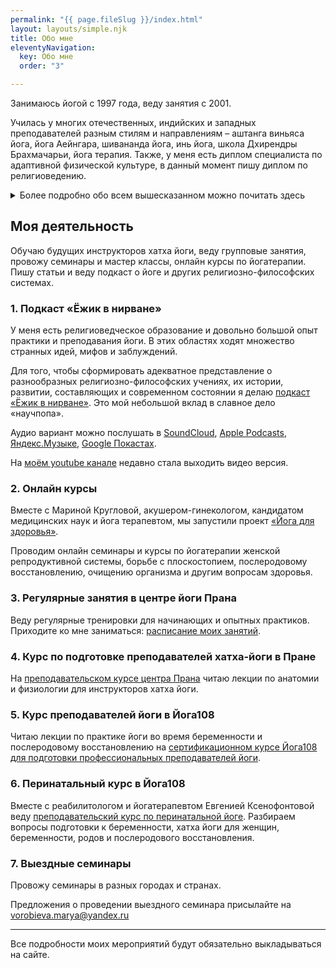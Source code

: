 ```yaml
---
permalink: "{{ page.fileSlug }}/index.html"
layout: layouts/simple.njk
title: Обо мне
eleventyNavigation:
  key: Обо мне
  order: "3"

---
```


Занимаюсь йогой с 1997 года, веду занятия с 2001.

Училась у многих отечественных, индийских и западных преподавателей разным стилям и направлениям – аштанга виньяса йога, йога Аейнгара, шивананда йога, инь йога, школа Дхирендры Брахмачарьи, йога терапия. Также, у меня есть диплом специалиста по адаптивной физической культуре, в данный момент пишу диплом по религиоведению.

<details><summary>Более подробно обо всем вышесказанном можно почитать здесь</summary>
В жизни не бывает ненужных, бесполезных знаний. Иногда, какое-то увлечение приводит к совершенно неожиданным последствиям. Я с детства увлекалась живописью, хотя таланта к рисованию у меня нет и желания стать художником не было никогда. Другое дело — смотреть картины и читать об искусстве.

В старших классах школы мне попалась прекрасная книга Н.С. Николаевой «Декоративное искусство Японии», которую перечитала раз десять. Между чашками для чайных церемоний, искусством гравюры и росписи ширм промелькнуло слово Индия.

Буквально на следующий день дома нашла несколько томов Махабхараты, прочтение которых окончательно свернуло мою голову в совершенно определенную сторону — на полуостров Индостан. Поскольку параллельно, в силу некоторых проблем со здоровьем, я была озабочена поиском системы для укрепления чахлого организма, альтернатив йоге не осталось.

Хатха йогой начала заниматься на первом курсе института. Вольная жизнь студентки дневного отделения позволила к моменту получения диплома  окончательно определиться с дальнейшей жизнью – по полученной специальности (юрист, налоговое право) я не работала никогда.

Несколько лет посвятила йоге Айенгара, прекрасная база для новичка. Через некоторое время захотелось чего-то более сложного и динамичного, после недолгих поисков, в то время выбор был не большой, попала на занятия к Светлане Светлаковой, она преподавала по системе Андрея Сидерского и Кали Рэй.

Это был дивный новый мир, в который нырнула уже полностью. Поездки на семинары к Андрею Сидерскому, Андрею Лаппе, Анатолию Зенченко и другим известным в то время преподавателям дали огромное вдохновение заниматься дальше и больше. В 2001 году начала вести занятия.

С того времени много у кого успела поучиться. Уверена, что перечисление фамилий и регалий не самое интересное чтение. Но, хочется отметить стили и преподавателей, оказавших на мою практику и преподавание самое существенное влияние:

1. Доктор Мунусами Мадаван (Шивананда йога) — пример настоящего йогина не только в зале, но и в жизни. Мой учитель пранаямы, шаткарм, йогатерапии и, конечно же, «запредельных» асан.
2. Школа Дхирендры Брахмачарьи, к сожалению, не очень популярна на западе. Между тем, это самобытная, интересная и глубокая система, дающая целостный подход. Обучалась у Бал Мукунд Сингха, ученика основателя метода.
3. Аштанга йога. Начала заниматься этим мощным, динамичным стилем в 2005 году у Шри Паттабхи Джойса, в 2010 получила авторизацию, право на преподавание, у его внука Шарата Рангасвами.
4. В 2008 году закончила курс по йогатерапии и лечебной физкультуре у Сергея Агапкина и Артема Фролова. Теперь, у каждого из них своя прекрасная система. Продолжаю учиться у обоих и сейчас, что и вам советую.
5. Преподавательский курс «Анатомия йоги, Инь йога» Поля Грилли дал многое в понимании биомеханики движений в асанах и виньясах, а четкая структура и очень «плотное» изложение материала послужили примером, когда я сама стала обучать будущих инструкторов йоги.

Закончила религиоведческий факультет <a href="https://sfi.ru/" rel="nofollow">СФИ</a> (Свято-Филаретовский Православный Христианский Университет), здесь я получила возможность учиться у прекрасных специалистов по христианству, индологии, исламу, иудаизму, буддизму, истории и феноменологии религий. Активно рекомендую тем, кто интересуется вопросами религиозной философии именно как научной дисциплиной.
</details>

## Моя деятельность

Обучаю будущих инструкторов хатха йоги, веду групповые занятия, провожу семинары и мастер классы, онлайн курсы по йогатерапии. Пишу статьи и веду подкаст о йоге и других религиозно-философских системах.

### 1. Подкаст «Ёжик в нирване»
У меня есть религиоведческое образование и довольно большой опыт практики и преподавания йоги. В этих областях  ходят множество странных идей, мифов и заблуждений.

Для того, чтобы сформировать адекватное представление о разнообразных религиозно-философских учениях, их истории, развитии, составляющих и современном состоянии я делаю <a href="/podcast/">подкаст «Ёжик в нирване»</a>. Это мой небольшой вклад в славное дело «научпопа».

Аудио вариант можно послушать в <a href="https://soundcloud.com/hedgehoginnirvana" rel="nofollow">SoundCloud</a>, <a href="https://podcasts.apple.com/ru/podcast/%D0%B5%D0%B6%D0%B8%D0%BA-%D0%B2-%D0%BD%D0%B8%D1%80%D0%B2%D0%B0%D0%BD%D0%B5/id1443097375" rel="nofollow">Apple Podcasts</a>, <a href="https://music.yandex.ru/album/6965485" rel="nofollow">Яндекс.Музыке</a>, <a href="https://podcasts.google.com/feed/aHR0cDovL2ZlZWRzLnNvdW5kY2xvdWQuY29tL3VzZXJzL3NvdW5kY2xvdWQ6dXNlcnM6NTM2ODI3OTUwL3NvdW5kcy5yc3M?sa=X&ved=2ahUKEwjkw8rksrzuAhUD44UKHdFxBRoQ9sEGegQIARAC" rel="nofollow">Google Покастах</a>.

На <a href="https://www.youtube.com/channel/UCDO1zjq34CrgHe2wCNwwMmg" rel="nofollow">моём youtube канале</a> недавно стала выходить видео версия.

### 2. Онлайн курсы
Вместе с Мариной Кругловой, акушером-гинекологом, кандидатом медицинских наук и йога терапевтом, мы запустили проект <a href="https://yoga-for-health.ru/">«Йога для здоровья»</a>.

Проводим онлайн семинары и курсы по йогатерапии женской репродуктивной системы, борьбе с плоскостопием, послеродовому восстановлению, очищению организма и другим вопросам здоровья.

### 3. Регулярные занятия в центре йоги Прана
Веду регулярные тренировки для начинающих и опытных практиков. Приходите ко мне заниматься: <a href="http://pranayoga.ru/master/vorobeva" rel="nofollow">расписание моих занятий</a>.

### 4. Курс по подготовке преподавателей хатха-йоги в Пране
На <a href="https://yogateach.ru/" rel="nofollow">преподавательском курсе центра Прана</a> читаю лекции по анатомии и физиологии для инструкторов хатха йоги.

### 5. Курс преподавателей йоги в Йога108
Читаю лекции по практике йоги во время беременности и послеродовому восстановлению на <a href="http://www.yoga108.com/teachers-training/" rel="nofollow">cертификационном курсе Йога108 для подготовки профессиональных преподавателей йоги</a>.

### 6. Перинатальный курс в Йога108
Вместе с реабилитологом и йогатерапевтом Евгенией Ксенофонтовой веду <a href="http://www.yoga108.com/mama-yoga108/" rel="nofollow">преподавательский курс по перинатальной йоге</a>. Разбираем вопросы подготовки к беременности, хатха йоги для женщин, беременности, родов и послеродового восстановления.

### 7. Выездные семинары
Провожу семинары в разных городах и странах.

Предложения о проведении выездного семинара присылайте на <a href="mailto:vorobieva.marya@yandex.ru">vorobieva.marya@yandex.ru</a>

<hr>

Все подробности моих мероприятий будут обязательно выкладываться на сайте.
